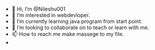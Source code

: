 - 👋 Hi, I’m @Nileshu001
- 👀 I’m interested in webdevloper.
- 🌱 I’m currently learning java program from start point.
- 💞️ I’m looking to collaborate on to teach or learn with me.
- 📫 How to reach me make massege to my file.
- 
<!---
Nileshu001/Nileshu001 is a ✨ special ✨ repository because its `README.md` (this file) appears on your GitHub profile.
You can click the Preview link to take a look at your changes.
--->
